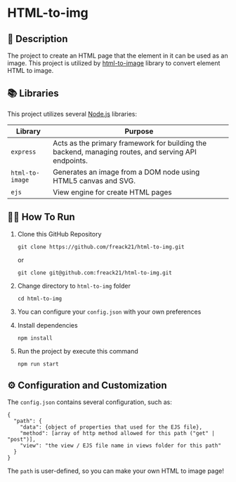 # HTML-to-img

## 📑 Description

The project to create an HTML page that the element in it can be used as an image. This project is utilized by [html-to-image](https://www.npmjs.com/package/html-to-image) library to convert element HTML to image.

## 📚 Libraries

This project utilizes several [Node.js](https://nodejs.org/en) libraries:

| Library         | Purpose                                                                                             |
| --------------- | --------------------------------------------------------------------------------------------------- |
| `express`       | Acts as the primary framework for building the backend, managing routes, and serving API endpoints. |
| `html-to-image` | Generates an image from a DOM node using HTML5 canvas and SVG.                                      |
| `ejs`           | View engine for create HTML pages                                                                   |

## 🏃‍➡️ How To Run

1. Clone this GitHub Repository

   ```https
   git clone https://github.com/freack21/html-to-img.git
   ```

   or

   ```ssh
   git clone git@github.com:freack21/html-to-img.git
   ```

2. Change directory to `html-to-img` folder

   ```
   cd html-to-img
   ```

3. You can configure your `config.json` with your own preferences

4. Install dependencies

   ```
   npm install
   ```

5. Run the project by execute this command

   ```
   npm run start
   ```

## ⚙️ Configuration and Customization

The `config.json` contains several configuration, such as:

```
{
  "path": {
    "data": {object of properties that used for the EJS file},
    "method": [array of http method allowed for this path ("get" | "post")],
    "view": "the view / EJS file name in views folder for this path"
  }
}
```

The `path` is user-defined, so you can make your own HTML to image page!
